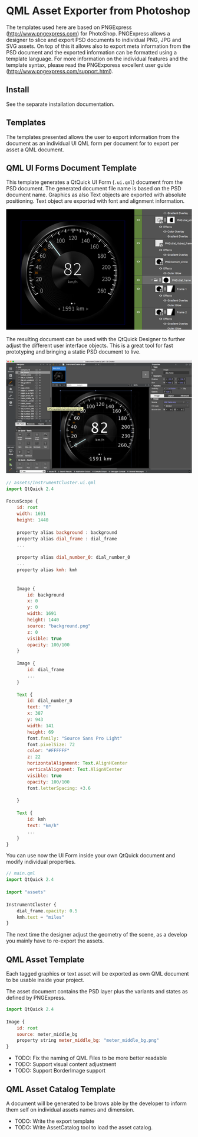 # QML Asset Exporter from Photoshop

The templates used here are based on PNGExpress (http://www.pngexpress.com)
for PhotoShop. PNGExpress allows a designer to slice and export PSD documents
to individual PNG, JPG and SVG assets. On top of this it allows also to export
meta information from the PSD document and the exported information can be
formatted using a template language. For more information on the individual
features and the template syntax, please read the PNGExporess excellent user
guide (http://www.pngexpress.com/support.html).

## Install

See the separate installation documentation.

## Templates

The templates presented allows the user to export information from the
document as an individual UI QML form per document for to export per asset a
QML document.

## QML UI Forms Document Template

This template generates a QtQuick UI Form (`.ui.qml`) document from the PSD document. The generated document
file name is based on the PSD document name. Graphics as also
Text objects are exported with absolute positioning. Text object are
exported with font and alignment information.

![dial frame](dial_frame.png "Dial Frame from InstrumentCluster.PSD")

The resulting document can be used with the QtQuick Designer to further adjust
the different user interface objects. This is a great tool for fast prototyping
and bringing a static PSD document to live.

![dial frame in qt creator](qtcreator_dial_frame.png "Dial Frame inside QtCreator QtQuick Designer")

```js
// assets/InstrumentCluster.ui.qml
import QtQuick 2.4

FocusScope {
    id: root
    width: 1691
    height: 1440

    property alias background : background
    property alias dial_frame : dial_frame
    ...

    property alias dial_number_0: dial_number_0
    ...
    property alias kmh: kmh


    Image {
        id: background
        x: 0
        y: 0
        width: 1691
        height: 1440
        source: "background.png"
        z: 0
        visible: true
        opacity: 100/100
    }

    Image {
        id: dial_frame
        ...
    }

    Text {
        id: dial_number_0
        text: "0"
        x: 387
        y: 943
        width: 141
        height: 69
        font.family: "Source Sans Pro Light"
        font.pixelSize: 72
        color: "#FFFFFF"
        z: 22
        horizontalAlignment: Text.AlignHCenter
        verticalAlignment: Text.AlignVCenter
        visible: true
        opacity: 100/100
        font.letterSpacing: +3.6

    }

    Text {
        id: kmh
        text: "km/h"
        ...
    }
}
```


You can use now the UI Form inside your own QtQuick document and modify individual properties.

```js
// main.qml
import QtQuick 2.4

import "assets"

InstrumentCluster {
    dial_frame.opacity: 0.5
    kmh.text = "miles"
}
```

The next time the designer adjust the geometry of the scene, as a develop you mainly have to re-export the assets.


## QML Asset Template

Each tagged graphics or text asset will be exported as own QML document to be
usable inside your project.

The asset document contains the PSD layer plus the variants and states as defined by PNGExpress.

```js
import QtQuick 2.4

Image {
    id: root
    source: meter_middle_bg
    property string meter_middle_bg: "meter_middle_bg.png"
}
```

* TODO: Fix the naming of QML Files to be more better readable
* TODO: Support visual content adjustment
* TODO: Support BorderImage support

## QML Asset Catalog Template

A document will be generated to be brows able by the developer to inform
them self on individual assets names and dimension.

* TODO: Write the export template
* TODO: Write AssetCatalog tool to load the asset catalog.


